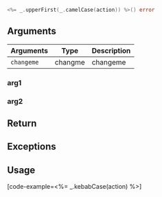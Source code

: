 ```go
<%= _.upperFirst(_.camelCase(action)) %>() error
```

## Arguments

| Arguments    | Type    | Description |
|--------------|---------|-------------|
| ``changeme`` | changme | changeme    |

### __arg1__

### __arg2__

## Return

## Exceptions

## Usage

[code-example=<%= _.kebabCase(action) %>]

